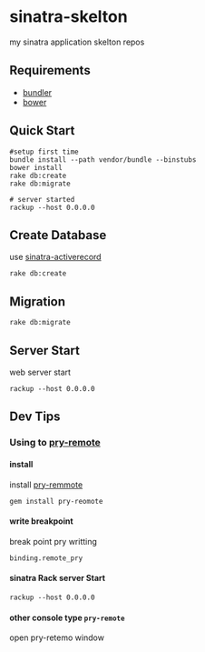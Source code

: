 # sinatra-skelton

my sinatra application skelton repos

## Requirements

* [bundler](http://bundler.io/)
* [bower](http://bower.io/)

## Quick Start

```
#setup first time
bundle install --path vendor/bundle --binstubs
bower install
rake db:create
rake db:migrate

# server started
rackup --host 0.0.0.0
```

## Create Database

use [sinatra-activerecord](https://github.com/janko-m/sinatra-activerecord)

```
rake db:create
```

## Migration

```
rake db:migrate
```


## Server Start

web server start

```
rackup --host 0.0.0.0
```

## Dev Tips

### Using to [pry-remote](https://github.com/Mon-Ouie/pry-remote)

#### install 

install [pry-remmote](https://github.com/Mon-Ouie/pry-remote)

```
gem install pry-reomote
```

#### write breakpoint

break point pry writting

```
binding.remote_pry
```

#### sinatra Rack server Start

```
rackup --host 0.0.0.0
```

#### other console type ``` pry-remote ```

open pry-retemo window




